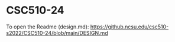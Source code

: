 # CSC510-24

To open the Readme (design.md):
https://github.ncsu.edu/csc510-s2022/CSC510-24/blob/main/DESIGN.md

